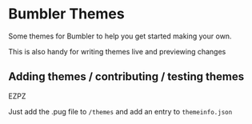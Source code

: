 # Bumbler Themes

Some themes for Bumbler to help you get started making your own.

This is also handy for writing themes live and previewing changes

## Adding themes / contributing / testing themes

EZPZ

Just add the .pug file to `/themes` and add an entry to `themeinfo.json`
